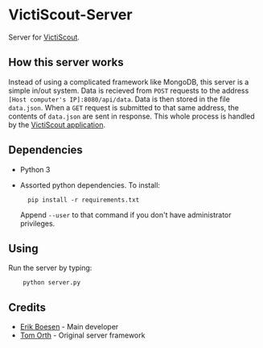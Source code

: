 # VictiScout-Server

Server for [VictiScout](https://github.com/frc1418/VictiScout).

## How this server works
Instead of using a complicated framework like MongoDB, this server is a simple in/out system. Data is recieved from `POST` requests to the address `[Host computer's IP]:8080/api/data`. Data is then stored in the file `data.json`. When a `GET` request is submitted to that same address, the contents of `data.json` are sent in response. This whole process is handled by the [VictiScout application](https://github.com/frc1418/VictiScout).

## Dependencies
* Python 3
* Assorted python dependencies. To install:

        pip install -r requirements.txt

    Append `--user` to that command if you don't have administrator privileges.

## Using
Run the server by typing:

        python server.py

## Credits
* [Erik Boesen](https://github.com/ErikBoesen) - Main developer
* [Tom Orth](https://github.com/atf1999) - Original server framework